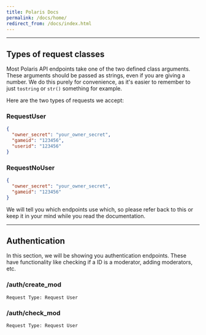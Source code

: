 ```yaml
---
title: Polaris Docs
permalink: /docs/home/
redirect_from: /docs/index.html
---
```

___
## Types of request classes
Most Polaris API endpoints take one of the two defined class arguments. These arguments should be passed as strings, even if you are giving a number. We do this purely for convenience, as it's easier to remember to just ```tostring``` or ```str()``` something for example.

Here are the two types of requests we accept:
### RequestUser
```json
{
  "owner_secret": "your_owner_secret",
  "gameid": "123456",
  "userid": "123456"
}
```

### RequestNoUser
```json
{
  "owner_secret": "your_owner_secret",
  "gameid": "123456"
}
```

We will tell you which endpoints use which, so please refer back to this or keep it in your mind while you read the documentation.
___
## Authentication
In this section, we will be showing you authentication endpoints. These have functionality like checking if a ID is a moderator, adding moderators, etc.

### /auth/create_mod
`Request Type: Request User`

### /auth/check_mod
`Request Type: Request User`

